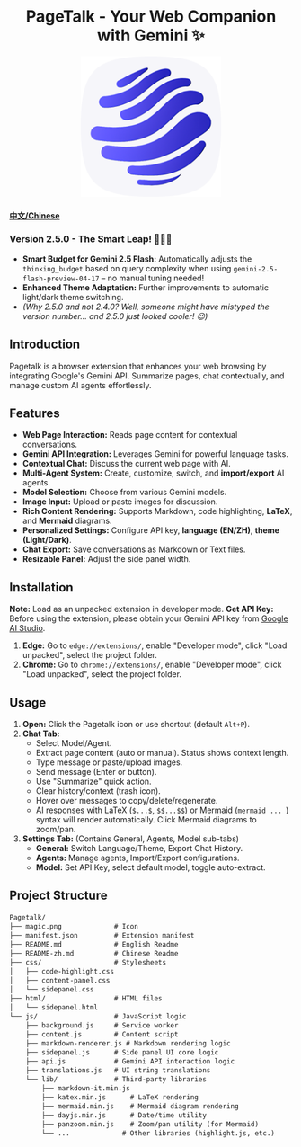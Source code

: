 <h1 align="center">
  <strong>PageTalk - Your Web Companion with Gemini ✨</strong>
</h1>

<p align="center">
  <a href="https://github.com/jeanchristophe13v/PageTalk"> <!-- Replace with your repo link if available -->
    <img src="magic.png?raw=true" alt="Pagetalk Icon" title="Pagetalk Icon" width="250">
  </a>
</p>

#### [中文/Chinese](README-zh.md)

### Version 2.5.0 - The Smart Leap! 🎉🎉🎉

*   **Smart Budget for Gemini 2.5 Flash:** Automatically adjusts the `thinking_budget` based on query complexity when using `gemini-2.5-flash-preview-04-17` – no manual tuning needed!
*   **Enhanced Theme Adaptation:** Further improvements to automatic light/dark theme switching.
*   *(Why 2.5.0 and not 2.4.0? Well, someone might have mistyped the version number... and 2.5.0 just looked cooler! 😉)*

## Introduction

Pagetalk is a browser extension that enhances your web browsing by integrating Google's Gemini API. Summarize pages, chat contextually, and manage custom AI agents effortlessly.


## Features

*   **Web Page Interaction:** Reads page content for contextual conversations.
*   **Gemini API Integration:** Leverages Gemini for powerful language tasks.
*   **Contextual Chat:** Discuss the current web page with AI.
*   **Multi-Agent System:** Create, customize, switch, and **import/export** AI agents.
*   **Model Selection:** Choose from various Gemini models.
*   **Image Input:** Upload or paste images for discussion.
*   **Rich Content Rendering:** Supports Markdown, code highlighting, **LaTeX**, and **Mermaid** diagrams.
*   **Personalized Settings:** Configure API key, **language (EN/ZH)**, **theme (Light/Dark)**.
*   **Chat Export:** Save conversations as Markdown or Text files.
*   **Resizable Panel:** Adjust the side panel width.

## Installation

**Note:** Load as an unpacked extension in developer mode.
**Get API Key:** Before using the extension, please obtain your Gemini API key from [Google AI Studio](https://aistudio.google.com).

1.  **Edge:** Go to `edge://extensions/`, enable "Developer mode", click "Load unpacked", select the project folder.
2.  **Chrome:** Go to `chrome://extensions/`, enable "Developer mode", click "Load unpacked", select the project folder.

## Usage

1.  **Open:** Click the Pagetalk icon or use shortcut (default `Alt+P`).
2.  **Chat Tab:**
    *   Select Model/Agent.
    *   Extract page content (auto or manual). Status shows context length.
    *   Type message or paste/upload images.
    *   Send message (Enter or button).
    *   Use "Summarize" quick action.
    *   Clear history/context (trash icon).
    *   Hover over messages to copy/delete/regenerate.
    *   AI responses with LaTeX (`$...$`, `$$...$$`) or Mermaid (```mermaid ... ```) syntax will render automatically. Click Mermaid diagrams to zoom/pan.
3.  **Settings Tab:** (Contains General, Agents, Model sub-tabs)
    *   **General:** Switch Language/Theme, Export Chat History.
    *   **Agents:** Manage agents, Import/Export configurations.
    *   **Model:** Set API Key, select default model, toggle auto-extract.

## Project Structure

```
Pagetalk/
├── magic.png             # Icon
├── manifest.json         # Extension manifest
├── README.md             # English Readme
├── README-zh.md          # Chinese Readme
├── css/                  # Stylesheets
│   ├── code-highlight.css
│   ├── content-panel.css
│   └── sidepanel.css
├── html/                 # HTML files
│   └── sidepanel.html
└── js/                   # JavaScript logic
    ├── background.js     # Service worker
    ├── content.js        # Content script
    ├── markdown-renderer.js # Markdown rendering logic
    ├── sidepanel.js      # Side panel UI core logic
    ├── api.js            # Gemini API interaction logic
    ├── translations.js   # UI string translations
    └── lib/              # Third-party libraries
        ├── markdown-it.min.js
        ├── katex.min.js      # LaTeX rendering
        ├── mermaid.min.js    # Mermaid diagram rendering
        ├── dayjs.min.js      # Date/time utility
        ├── panzoom.min.js    # Zoom/pan utility (for Mermaid)
        └── ...             # Other libraries (highlight.js, etc.)
